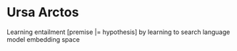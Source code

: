 # Ursa Arctos
Learning entailment [premise |= hypothesis] by learning to search language model embedding space
